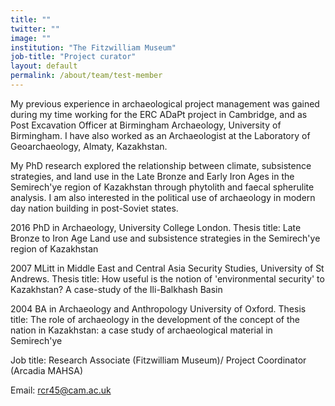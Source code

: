 ```yaml
---
title: ""
twitter: ""
image: ""
institution: "The Fitzwilliam Museum"
job-title: "Project curator"
layout: default
permalink: /about/team/test-member
---
```

My previous experience in archaeological project management was gained during my time working for the ERC ADaPt project in Cambridge, and as Post Excavation Officer at Birmingham Archaeology, University of Birmingham. I have also worked as an Archaeologist at the Laboratory of Geoarchaeology, Almaty, Kazakhstan.

My PhD research explored the relationship between climate, subsistence strategies, and land use in the Late Bronze and Early Iron Ages in the Semirech'ye region of Kazakhstan through phytolith and faecal spherulite analysis. I am also interested in the political use of archaeology in modern day nation building in post-Soviet states.

2016 PhD in Archaeology, University College London. Thesis title: Late Bronze to Iron Age Land use and subsistence strategies in the Semirech'ye region of Kazakhstan

2007 MLitt in Middle East and Central Asia Security Studies, University of St Andrews. Thesis title: How useful is the notion of 'environmental security' to Kazakhstan? A case-study of the Ili-Balkhash Basin

2004 BA in Archaeology and Anthropology University of Oxford. Thesis title: The role of archaeology in the development of the concept of the nation in Kazakhstan: a case study of archaeological material in Semirech'ye

Job title: Research Associate (Fitzwilliam Museum)/ Project Coordinator (Arcadia MAHSA)

Email: rcr45@cam.ac.uk
